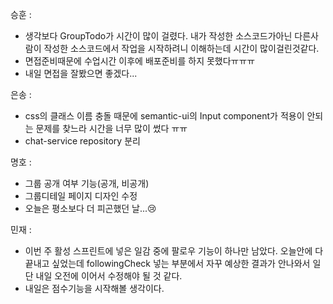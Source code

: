 승훈 :
- 생각보다 GroupTodo가 시간이 많이 걸렸다. 내가 작성한 소스코드가아닌 다른사람이 작성한 소스코드에서 작업을 시작하려니 이해하는데 시간이 많이걸린것같다.
- 면접준비때문에 수업시간 이후에 배포준비를 하지 못했다ㅠㅠㅠ
- 내일 면접을 잘봤으면 좋겠다...

은송 :
- css의 클래스 이름 충돌 때문에 semantic-ui의 Input component가 적용이 안되는 문제를 찾느라 시간을 너무 많이 썼다 ㅠㅠ
- chat-service repository 분리

명호 :  
- 그룹 공개 여부 기능(공개, 비공개)
- 그룹디테일 페이지 디자인 수정
- 오늘은 평소보다 더 피곤했던 날...😢

민재 :
- 이번 주 활성 스프린트에 넣은 일감 중에 팔로우 기능이 하나만 남았다.
  오늘안에 다 끝내고 싶었는데 followingCheck 넣는 부분에서 자꾸 예상한 결과가 안나와서 일단 내일 오전에 이어서 수정해야 될 것 같다.
- 내일은 점수기능을 시작해볼 생각이다.
